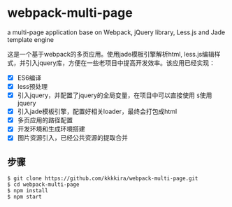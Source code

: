# webpack-multi-page
a multi-page application base on Webpack, jQuery library, Less.js and Jade template engine

这是一个基于webpack的多页应用。使用jade模板引擎解析html, less.js编辑样式，并引入jquery库，方便在一些老项目中提高开发效率。该应用已经实现：
- [x] ES6编译
- [x] less预处理
- [x] 引入jquery，并配置了jquery的全局变量，在项目中可以直接使用 `$`使用jquery
- [x] 引入jade模板引擎，配置好相关loader，最终会打包成html
- [x] 多页应用的路径配置
- [x] 开发环境和生成环境搭建
- [x] 图片资源引入，已经公共资源的提取合并 

## 步骤
    $ git clone https://github.com/kkkkira/webpack-multi-page.git
    $ cd webpack-multi-page
    $ npm install                   
    $ npm start

